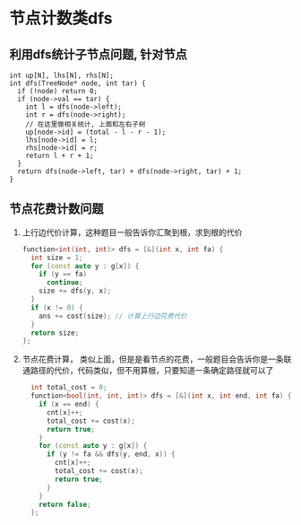 # 节点计数类dfs

## 利用dfs统计子节点问题, 针对节点

```
int up[N], lhs[N], rhs[N];
int dfs(TreeNode* node, int tar) {
  if (!node) return 0;
  if (node->val == tar) {
    int l = dfs(node->left);
    int r = dfs(node->right);
    // 在这里做相关统计, 上面和左右子树
    up[node->id] = (total - l - r - 1);
    lhs[node->id] = l;
    rhs[node->id] = r;
    return l + r + 1;
  }
  return dfs(node->left, tar) + dfs(node->right, tar) + 1;
}

```

## 节点花费计数问题

1. 上行边代价计算，这种题目一般告诉你汇聚到根，求到根的代价

    ```cpp
    function<int(int, int)> dfs = [&](int x, int fa) {
      int size = 1;
      for (const auto y : g[x]) {
        if (y == fa)
          continue;
        size += dfs(y, x);
      }
      if (x != 0) {
        ans += cost(size); // 计算上行边花费代价
      }
      return size;
    };
    ```

2. 节点花费计算， 类似上面，但是是看节点的花费，一般题目会告诉你是一条联通路径的代价，代码类似，但不用算根，只要知道一条确定路径就可以了

    ```cpp
      int total_cost = 0;
      function<bool(int, int, int)> dfs = [&](int x, int end, int fa) {
        if (x == end) {
          cnt[x]++;
          total_cost += cost(x);
          return true;
        }
        for (const auto y : g[x]) {
          if (y != fa && dfs(y, end, x)) {
            cnt[x]++;
            total_cost += cost(x);
            return true;
          }
        }
        return false;
      };
    ```
